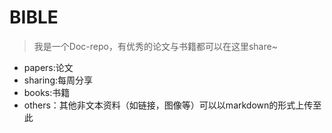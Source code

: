# BIBLE

> 我是一个Doc-repo，有优秀的论文与书籍都可以在这里share~

- papers:论文
- sharing:每周分享
- books:书籍
- others：其他非文本资料（如链接，图像等）可以以markdown的形式上传至此